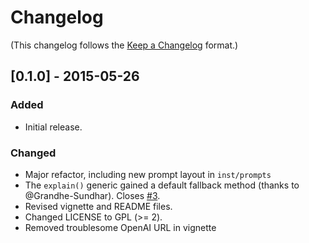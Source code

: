 # Changelog

(This changelog follows the [Keep a Changelog](https://keepachangelog.com/en/1.1.0/) format.)

## [0.1.0] - 2015-05-26

### Added

- Initial release.

### Changed 

- Major refactor, including new prompt layout in `inst/prompts`
- The `explain()` generic gained a default fallback method (thanks to @Grandhe-Sundhar). Closes [#3](https://github.com/bgreenwell/statlingua/pull/3).
- Revised vignette and README files.
- Changed LICENSE to GPL (>= 2).
- Removed troublesome OpenAI URL in vignette
